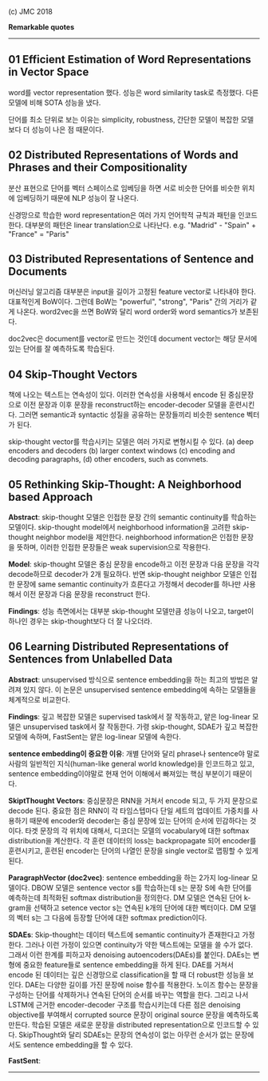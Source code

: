 (c) JMC 2018

**Remarkable quotes**

---

## 01 Efficient Estimation of Word Representations in Vector Space

word를 vector representation 했다. 성능은 word similarity task로 측정했다.
다른 모델에 비해 SOTA 성능을 냈다.

단어를 최소 단위로 보는 이유는 simplicity, robustness, 간단한 모델이 복잡한 모델보다 더 성능이 나은 점 때문이다.

## 02 Distributed Representations of Words and Phrases and their Compositionality

분산 표현으로 단어를 벡터 스페이스로 임베딩을 하면 서로 비슷한 단어를 비슷한 위치에 임베딩하기 때문에 NLP 성능이 잘 나온다.

신경망으로 학습한 word representation은 여러 가지 언어학적 규칙과 패턴을 인코드한다.
대부분의 패턴은 linear translation으로 나타난다.
e.g. "Madrid" - "Spain" + "France" = "Paris"

## 03 Distributed Representations of Sentence and Documents

머신러닝 알고리즘 대부분은 input을 길이가 고정된 feature vector로 나타내야 한다.
대표적인게 BoW이다.
그런데 BoW는 "powerful", "strong", "Paris" 간의 거리가 같게 나온다.
word2vec을 쓰면 BoW와 달리 word order와 word semantics가 보존된다.

doc2vec은 document를 vector로 만드는 것인데 document vector는 해당 문서에 있는 단어를 잘 예측하도록 학습된다.

## 04 Skip-Thought Vectors

책에 나오는 텍스트는 연속성이 있다.
이러한 연속성을 사용해서 encode 된 중심문장으로 이전 문장과 이후 문장을 reconstruct하는 encoder-decoder 모델을 훈련시킨다.
그러면 semantic과 syntactic 성질을 공유하는 문장들끼리 비슷한 sentence 벡터가 된다.

skip-thought vector를 학습시키는 모델은 여러 가지로 변형시킬 수 있다.
(a) deep encoders and decoders (b) larger context windows (c) encoding and decoding paragraphs, (d) other encoders, such as convnets.

## 05 Rethinking Skip-Thought: A Neighborhood based Approach

**Abstract**: skip-thought 모델은 인접한 문장 간의 semantic continuity를 학습하는 모델이다.
skip-thought model에서 neighborhood information을 고려한 skip-thought neighbor model을 제안한다.
neighborhood information은 인접한 문장을 뜻하며, 이러한 인접한 문장들은 weak supervision으로 작용한다.

**Model**: skip-thought 모델은 중심 문장을 encode하고 이전 문장과 다음 문장을 각각 decode하므로 decoder가 2개 필요하다.
반면 skip-thought neighbor 모델은 인접한 문장에 same semantic continuity가 흐른다고 가정해서 decoder를 하나만 사용해서 이전 문장과 다음 문장을 reconstruct 한다.

**Findings**: 성능 측면에서는 대부분 skip-thought 모델만큼 성능이 나오고, target이 하나인 경우는 skip-thought보다 더 잘 나오더라.

## 06 Learning Distributed Representations of Sentences from Unlabelled Data

**Abstract**: unsupervised 방식으로 sentence embedding을 하는 최고의 방법은 알려져 있지 않다.
이 논문은 unsupervised sentence embedding에 속하는 모델들을 체계적으로 비교한다.

**Findings**: 깊고 복잡한 모델은 supervised task에서 잘 작동하고, 얕은 log-linear 모델은 unsupervised task에서 잘 작동한다.
가령 skip-thought, SDAE가 깊고 복잡한 모델에 속하며, FastSent는 얕은 log-linear 모델에 속한다.

**sentence embedding이 중요한 이유**: 개별 단어와 달리 phrase나 sentence야 말로 사람의 일반적인 지식(human-like general world knowledge)을 인코드하고 있고, sentence embedding이야말로 현재 언어 이해에서 빠져있는 핵심 부분이기 때문이다.

**SkiptThought Vectors**: 중심문장은 RNN을 거쳐서 encode 되고, 두 가지 문장으로 decode 된다.
중요한 점은 RNN이 각 타임스텝마다 단일 세트의 업데이트 가중치를 사용하기 때문에 encoder와 decoder는 중심 문장에 있는 단어의 순서에 민감하다는 것이다.
타겟 문장의 각 위치에 대해서, 디코더는 모델의 vocabulary에 대한 softmax distribution을 계산한다.
각 훈련 데이터의 loss는 backpropagate 되어 encoder를 훈련시키고, 훈련된 encoder는 단어의 나열인 문장을 single vector로 맵핑할 수 있게 된다.

**ParagraphVector (doc2vec)**: sentence embedding을 하는 2가지 log-linear 모델이다.
DBOW 모델은 sentence vector s를 학습하는데 s는 문장 S에 속한 단어를 예측하는데 최적화된 softmax distribution을 정의한다.
DM 모델은 연속된 단어 k-gram을 선택하고 setence vector s는 연속된 k개의 단어에 대한 벡터이다.
DM 모델의 벡터 s는 그 다음에 등장할 단어에 대한 softmax prediction이다.

**SDAEs**: Skip-thought는 데이터 텍스트에 semantic continuity가 존재한다고 가정한다. 그러나 이런 가정이 있으면 continuity가 약한 텍스트에는 모델을 쓸 수가 없다.
그래서 이런 한계를 피하고자 denoising autoencoders(DAEs)를 붙인다.
DAEs는 변형에 중요한 feature들로 sentence embedding을 하게 된다.
DAE를 거쳐서 encode 된 데이터는 깊은 신경망으로 classification을 할 때 더 robust한 성능을 보인다.
DAE는 다양한 길이를 가진 문장에 noise 함수를 적용한다.
노이즈 함수는 문장을 구성하는 단어를 삭제하거나 연속된 단어의 순서를 바꾸는 역할을 한다.
그리고 나서 LSTM에 근거한 encoder-decoder 구조를 학습시키는데 다른 점은 denoising objective를 부여해서 corrupted source 문장이 original source 문장을 예측하도록 만든다.
학습된 모델은 새로운 문장을 distributed representation으로 인코드할 수 있다.
SkipThought와 달리 SDAEs는 문장의 연속성이 없는 아무런 순서가 없는 문장에서도 sentence embedding을 할 수 있다.

**FastSent**: 


---
